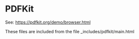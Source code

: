 PDFKit
=======

See: https://pdfkit.org/demo/browser.html

These files are included from the file _includes/pdfkit/main.html


